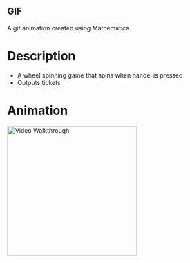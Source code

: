 ## GIF
A gif animation created using Mathematica

# Description
- A wheel spinning game that spins when handel is pressed
- Outputs tickets

# Animation
<img src='Chen_Peilin_gif_B1.gif' title='Video Walkthrough' width='300' alt='Video Walkthrough' />

